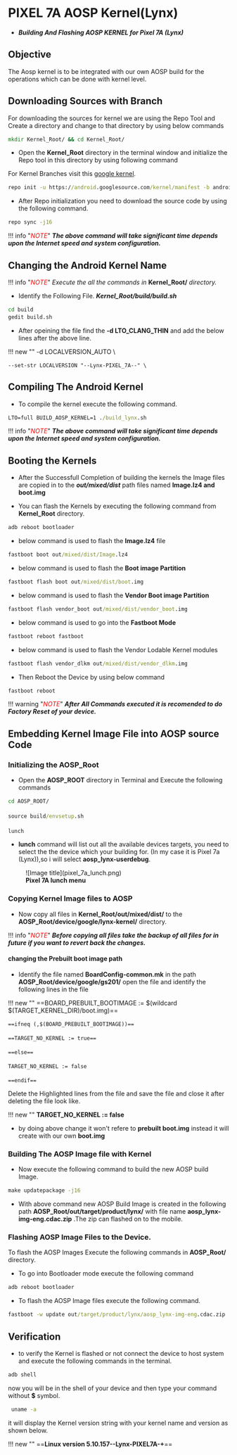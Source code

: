 # PIXEL 7A AOSP Kernel(Lynx)
*  ***Building And Flashing AOSP KERNEL for Pixel 7A (Lynx)***


## Objective

The Aosp kernel is to be integrated with our own AOSP build for the operations which can be done with kernel level.

## Downloading Sources with Branch

For downloading the sources for kernel we are using the Repo Tool and Create a directory and change to that directory by using below commands

```cmd
mkdir Kernel_Root/ && cd Kernel_Root/
```

*  Open the **Kernel_Root** directory in the terminal window and initialize the Repo tool in this directory by using following command

For Kernel Branches visit this [google kernel](https://android.googlesource.com/kernel/gs/+/refs/heads/android-gs-lynx-5.10-android13-qpr3).

```cmd
repo init -u https://android.googlesource.com/kernel/manifest -b android-gs-lynx-5.10-android13-qpr3
```

*  After Repo initialization you need to download the source code by using the following command.

```cmd
repo sync -j16
```
<!-- <span style="color:Red">NOTE:</span> ***The above command will take significant time depends upon the Internet speed and system configuration.*** -->
!!! info "<span style="color:Red">*NOTE*</span>"
    ***The above command will take significant time depends upon the Internet speed and system configuration.***

## Changing the Android Kernel Name

<!-- <span style="color:Red">NOTE:</span> ***Execute the all the commands in*** **Kernel_Root/** ***directory.*** -->

!!! info "<span style="color:Red">*NOTE*</span>"
    *Execute the all the commands in* **Kernel_Root/** *directory.*

*  Identify the Following File. ***Kernel_Root/build/build.sh***

```cmd
cd build
gedit build.sh
```
*  After opeining the file find the **-d LTO_CLANG_THIN** and add the below lines after the above line.

!!! new ""
    -d LOCALVERSION_AUTO \

    --set-str LOCALVERSION "--Lynx-PIXEL_7A--" \

<!-- ```
-d LOCALVERSION_AUTO \
--set-str LOCALVERSION "--Lynx-PIXEL_7A--" \
``` -->

## Compiling The Android Kernel
*  To compile the kernel execute the following command.

```cmd 
LTO=full BUILD_AOSP_KERNEL=1 ./build_lynx.sh
```
<!-- <span style="color:Red">NOTE:</span> ***The above command will take significant time depends upon the Internet speed and system configuration.*** -->
!!! info "<span style="color:Red">*NOTE*</span>"
    ***The above command will take significant time depends upon the Internet speed and system configuration.***

## Booting the Kernels

*  After the Successfull Completion of building the kernels the Image files are copied in to the ***out/mixed/dist*** path files named **Image.lz4 and boot.img**

*  You can flash the Kernels by executing the following command from **Kernel_Root** directory.
```cmd
adb reboot bootloader
```

*  below command is used to flash the **Image.lz4** file
```cmd
fastboot boot out/mixed/dist/Image.lz4
```

*  below command is used to flash the **Boot image Partition**
```cmd
fastboot flash boot out/mixed/dist/boot.img
```

*  below command is used to flash the **Vendor Boot image Partition**
```cmd
fastboot flash vendor_boot out/mixed/dist/vendor_boot.img
```

*  below command is used to go into the **Fastboot Mode** 
```cmd
fastboot reboot fastboot
```

*  below command is used to flash the Vendor Lodable Kernel modules 
```cmd
fastboot flash vendor_dlkm out/mixed/dist/vendor_dlkm.img
```

*  Then Reboot the Device by using below command
```cmd
fastboot reboot
```

!!! warning "<span style="color:Red">*NOTE*</span>"
    ***After All Commands executed it is recomended to do Factory Reset of your device.***
<!-- <span style="color:Red">*NOTE:</span> After All Commands executed it is recomended to do Factory Reset of your device.* -->


## Embedding Kernel Image File into AOSP source Code

### Initializing the **AOSP_Root**

*  Open the **AOSP_ROOT** directory in Terminal and Execute the following commands
```cmd
cd AOSP_ROOT/

source build/envsetup.sh

lunch
```

*  **lunch** command will list out all the available devices targets, you need to select the the device which your building for. (In my case it is Pixel 7a (Lynx)),so i will select **aosp_lynx-userdebug**.
<figure markdown>
  ![Image title](pixel_7a_lunch.png)
  <figcaption><b>Pixel 7A lunch menu</b></figcaption>
</figure>

### Copying Kernel Image files to AOSP
*  Now copy all files in **Kernel_Root/out/mixed/dist/** to the **AOSP_Root/device/google/lynx-kernel/** directory.

<!-- <span style="color:Red">*NOTE:</span> Before copying all files take the backup of all files for in future if you want to revert back the changes.* -->
!!! info "<span style="color:Red">*NOTE*</span>"
    ***Before copying all files take the backup of all files for in future if you want to revert back the changes.***

#### changing the Prebuilt boot image path

* Identify the file named **BoardConfig-common.mk** in the path **AOSP_Root/device/google/gs201/** open the file and identify the following lines in the file

!!! new ""
    ==BOARD_PREBUILT_BOOTIMAGE := $(wildcard $(TARGET_KERNEL_DIR)/boot.img)==

    ==ifneq (,$(BOARD_PREBUILT_BOOTIMAGE))==

    ==TARGET_NO_KERNEL := true==

    ==else==

    TARGET_NO_KERNEL := false

    ==endif==

Delete the Highlighted lines from the file and save the file and close it after deleting the file look like.
<!-- except the bold line delete everything after deleting the above lines except bold it's look like -->

!!! new ""
    **TARGET_NO_KERNEL := false**

*  by doing above change it won't refere to **prebuilt boot.img** instead it will create with our own **boot.img**

### Building The AOSP Image file with Kernel
*  Now execute the following command to build the new AOSP build Image.
```cmd
make updatepackage -j16
```
*  With above command new AOSP Build Image is created in the following path **AOSP_Root/out/target/product/lynx/**  with file name **aosp_lynx-img-eng.cdac.zip** .The zip can flashed on to the mobile.

### Flashing AOSP Image Files to the Device.
To flash the AOSP Images Execute the following commands in **AOSP_Root/** directory.

*  To go into Bootloader mode execute the following command
```cmd
adb reboot bootloader
```

*  To flash the AOSP Image files execute the following command.
```cmd
fastboot -w update out/target/product/lynx/aosp_lynx-img-eng.cdac.zip
```


## Verification

*  to verify the Kernel is flashed or not connect the device to host system and execute the following commands in the terminal.

```cmd
adb shell
```
now you will be in the shell of your device and then type your command without **$** symbol.
```cmd
 uname -a
```

it will display the Kernel version string with your kernel name and version as shown below.

!!! new ""
    ==**Linux version 5.10.157--Lynx-PIXEL7A-+**==
